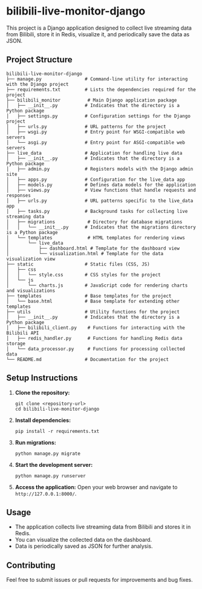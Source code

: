 # bilibili-live-monitor-django

This project is a Django application designed to collect live streaming data from Bilibili, store it in Redis, visualize it, and periodically save the data as JSON.

## Project Structure

```
bilibili-live-monitor-django
├── manage.py                # Command-line utility for interacting with the Django project
├── requirements.txt         # Lists the dependencies required for the project
├── bilibili_monitor          # Main Django application package
│   ├── __init__.py          # Indicates that the directory is a Python package
│   ├── settings.py          # Configuration settings for the Django project
│   ├── urls.py              # URL patterns for the project
│   ├── wsgi.py              # Entry point for WSGI-compatible web servers
│   └── asgi.py              # Entry point for ASGI-compatible web servers
├── live_data                # Application for handling live data
│   ├── __init__.py          # Indicates that the directory is a Python package
│   ├── admin.py             # Registers models with the Django admin site
│   ├── apps.py              # Configuration for the live_data app
│   ├── models.py            # Defines data models for the application
│   ├── views.py             # View functions that handle requests and responses
│   ├── urls.py              # URL patterns specific to the live_data app
│   ├── tasks.py             # Background tasks for collecting live streaming data
│   ├── migrations            # Directory for database migrations
│   │   └── __init__.py      # Indicates that the migrations directory is a Python package
│   └── templates             # HTML templates for rendering views
│       └── live_data
│           ├── dashboard.html # Template for the dashboard view
│           └── visualization.html # Template for the data visualization view
├── static                   # Static files (CSS, JS)
│   ├── css
│   │   └── style.css        # CSS styles for the project
│   └── js
│       └── charts.js        # JavaScript code for rendering charts and visualizations
├── templates                # Base templates for the project
│   └── base.html            # Base template for extending other templates
├── utils                    # Utility functions for the project
│   ├── __init__.py          # Indicates that the directory is a Python package
│   ├── bilibili_client.py    # Functions for interacting with the Bilibili API
│   ├── redis_handler.py      # Functions for handling Redis data storage
│   └── data_processor.py     # Functions for processing collected data
└── README.md                # Documentation for the project
```

## Setup Instructions

1. **Clone the repository:**
   ```
   git clone <repository-url>
   cd bilibili-live-monitor-django
   ```

2. **Install dependencies:**
   ```
   pip install -r requirements.txt
   ```

3. **Run migrations:**
   ```
   python manage.py migrate
   ```

4. **Start the development server:**
   ```
   python manage.py runserver
   ```

5. **Access the application:**
   Open your web browser and navigate to `http://127.0.0.1:8000/`.

## Usage

- The application collects live streaming data from Bilibili and stores it in Redis.
- You can visualize the collected data on the dashboard.
- Data is periodically saved as JSON for further analysis.

## Contributing

Feel free to submit issues or pull requests for improvements and bug fixes.